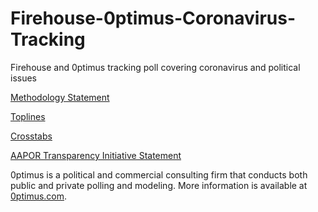 # Firehouse-0ptimus-Coronavirus-Tracking
Firehouse and 0ptimus tracking poll covering coronavirus and political issues

<a href="https://github.com/optimus-forecasting-and-polling/Firehouse-0ptimus-Coronavirus-Tracking/blob/master/April-16-2020/0ptimus_Coronavirus_Methodology_Statemen0314.pdf">Methodology Statement</a>

<a href="https://github.com/optimus-forecasting-and-polling/Firehouse-0ptimus-Coronavirus-Tracking/blob/master/April-16-2020/Toplines_2020-04-14.pdf">Toplines</a>

<a href="https://github.com/optimus-forecasting-and-polling/Firehouse-0ptimus-Coronavirus-Tracking/blob/master/April-16-2020/Crosstabs_2020-04-14.pdf">Crosstabs</a>

<a href="https://github.com/optimus-forecasting-and-polling/Firehouse-0ptimus-Coronavirus-Tracking/blob/master/April-16-2020/0ptimus_US_04_2020_AAPOR-TI.pdf"> AAPOR Transparency Initiative Statement</a>

0ptimus is a political and commercial consulting firm that conducts both public and private polling and modeling. 
More information is available at <a href="https://www.0ptimus.com">0ptimus.com</a>.

